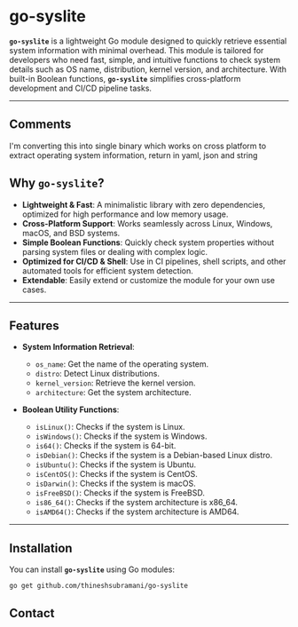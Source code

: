 # go-syslite

**`go-syslite`** is a lightweight Go module designed to quickly retrieve essential system information with minimal overhead. This module is tailored for developers who need fast, simple, and intuitive functions to check system details such as OS name, distribution, kernel version, and architecture. With built-in Boolean functions, **`go-syslite`** simplifies cross-platform development and CI/CD pipeline tasks.

---

## Comments
I'm converting this into single binary which works on cross platform to extract operating system information, return in yaml, json and string

## Why `go-syslite`?

- **Lightweight & Fast**: A minimalistic library with zero dependencies, optimized for high performance and low memory usage.
- **Cross-Platform Support**: Works seamlessly across Linux, Windows, macOS, and BSD systems.
- **Simple Boolean Functions**: Quickly check system properties without parsing system files or dealing with complex logic.
- **Optimized for CI/CD & Shell**: Use in CI pipelines, shell scripts, and other automated tools for efficient system detection.
- **Extendable**: Easily extend or customize the module for your own use cases.

---

## Features

- **System Information Retrieval**:
  - `os_name`: Get the name of the operating system.
  - `distro`: Detect Linux distributions.
  - `kernel_version`: Retrieve the kernel version.
  - `architecture`: Get the system architecture.

- **Boolean Utility Functions**:
  - `isLinux()`: Checks if the system is Linux.
  - `isWindows()`: Checks if the system is Windows.
  - `is64()`: Checks if the system is 64-bit.
  - `isDebian()`: Checks if the system is a Debian-based Linux distro.
  - `isUbuntu()`: Checks if the system is Ubuntu.
  - `isCentOS()`: Checks if the system is CentOS.
  - `isDarwin()`: Checks if the system is macOS.
  - `isFreeBSD()`: Checks if the system is FreeBSD.
  - `is86_64()`: Checks if the system architecture is x86_64.
  - `isAMD64()`: Checks if the system architecture is AMD64.

---

## Installation

You can install **`go-syslite`** using Go modules:

```bash
go get github.com/thineshsubramani/go-syslite
```

## Contact
